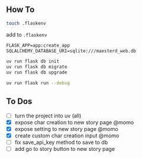 ## How To

```bash
touch .flaskenv
```

add to `.flaskenv`

```markdown
FLASK_APP=app:create_app
SQLALCHEMY_DATABASE_URI=sqlite:///maesterd_web.db
```

```bash
uv run flask db init
uv run flask db migrate
uv run flask db upgrade
```

```bash
uv run flask run --debug
```

## To Dos


- [ ] turn the project into uv (all)
- [x] expose char creation to new story page  @momo
- [x] expose setting to new story page  @momo
- [x] create custom char creation input @momo
- [ ] fix save_api_key method to save to db
- [ ] add go to story button to new story page